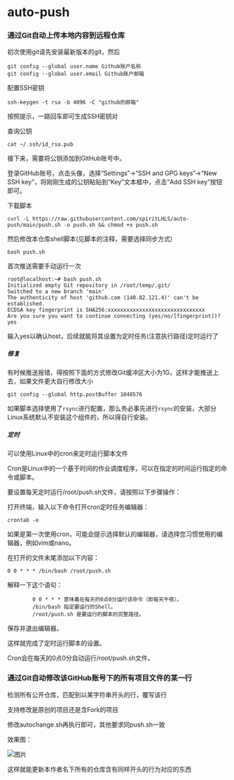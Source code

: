 # auto-push

### 通过Git自动上传本地内容到远程仓库

初次使用git请先安装最新版本的git，然后

```
git config --global user.name Github账户名称
git config --global user.email Github账户邮箱
```

配置SSH密钥

```
ssh-keygen -t rsa -b 4096 -C "github的邮箱"
```

按照提示，一路回车即可生成SSH密钥对

查询公钥

```
cat ~/.ssh/id_rsa.pub
```

接下来，需要将公钥添加到GitHub账号中。

登录GitHub账号，点击头像，选择“Settings”->“SSH and GPG keys”->“New SSH key”，将刚刚生成的公钥粘贴到“Key”文本框中，点击“Add SSH key”按钮即可。

下载脚本

```
curl -L https://raw.githubusercontent.com/spiritLHLS/auto-push/main/push.sh -o push.sh && chmod +x push.sh
```

然后修改本仓库shell脚本(见脚本的注释，需要选择同步方式)

```
bash push.sh
```

首次推送需要手动运行一次

```
root@localhost:~# bash push.sh
Initialized empty Git repository in /root/temp/.git/
Switched to a new branch 'main'
The authenticity of host 'github.com (140.82.121.4)' can't be established.
ECDSA key fingerprint is SHA256:xxxxxxxxxxxxxxxxxxxxxxxxxxxxxxx
Are you sure you want to continue connecting (yes/no/[fingerprint])? yes
```

输入yes以确认host，后续就能将其设置为定时任务(注意执行路径)定时运行了

##### 修复

有时候推送报错，得按照下面的方式修改Git缓冲区大小为1G，这样才能推送上去，如果文件更大自行修改大小

```
git config --global http.postBuffer 1048576
```

如果脚本选择使用了```rsync```进行配置，那么务必事先进行```rsync```的安装，大部分Linux系统默认不安装这个组件的，所以得自行安装。

##### 定时

可以使用Linux中的cron来定时运行脚本文件

Cron是Linux中的一个基于时间的作业调度程序，可以在指定的时间运行指定的命令或脚本。

要设置每天定时运行/root/push.sh文件，请按照以下步骤操作：

打开终端，输入以下命令打开cron定时任务编辑器：

```
crontab -e
```

如果是第一次使用cron，可能会提示选择默认的编辑器，请选择您习惯使用的编辑器，例如vim或nano。

在打开的文件末尾添加以下内容：

```
0 0 * * * /bin/bash /root/push.sh
```

解释一下这个语句：

```
        0 0 * * * 意味着在每天的0点0分运行该命令（即每天午夜）。
        /bin/bash 指定要运行的Shell。
        /root/push.sh 是要运行的脚本的完整路径。
```


保存并退出编辑器。

这样就完成了定时运行脚本的设置。

Cron会在每天的0点0分自动运行/root/push.sh文件。

### 通过Git自动修改该GitHub账号下的所有项目文件的某一行

检测所有公开仓库，匹配到以某字符串开头的行，覆写该行

支持修改是原创的项目还是含Fork的项目

修改autochange.sh再执行即可，其他要求同push.sh一致

效果图：

![图片](https://github.com/spiritLHLS/auto-push/assets/103393591/4a63832c-5dc6-41ae-8993-3b9e8e4f4773)

这样就能更新本作者名下所有的仓库含有同样开头的行为对应的东西
